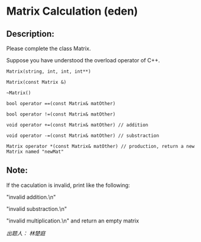 # Matrix Calculation (eden)

 ## Description:

Please complete the class Matrix.

Suppose you have understood the overload operator of C++.

```
Matrix(string, int, int, int**)

Matrix(const Matrix &)

~Matrix()

bool operator ==(const Matrix& matOther)

bool operator !=(const Matrix& matOther)

void operator +=(const Matrix& matOther) // addition

void operator -=(const Matrix& matOther) // substraction

Matrix operator *(const Matrix& matOther) // production, return a new Matrix named "newMat"
```

## Note:

If the caculation is invalid, print like the following:

"invalid addition.\n"

"invalid substraction.\n"

"invalid multiplication.\n" and return an empty matrix   
 
*出题人： 林楚庭*